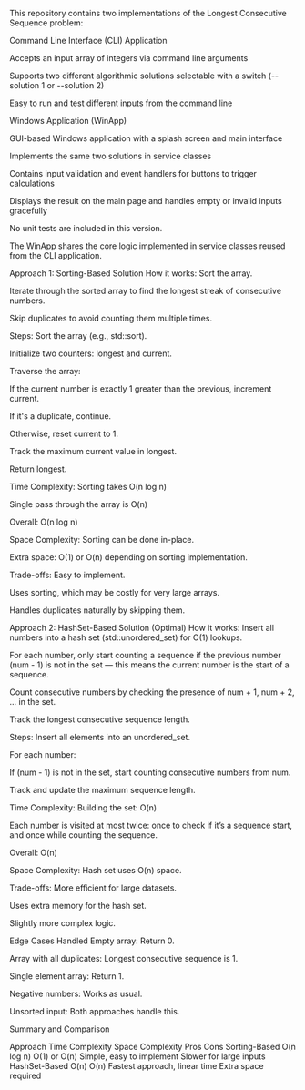 This repository contains two implementations of the Longest Consecutive Sequence problem:

Command Line Interface (CLI) Application

Accepts an input array of integers via command line arguments

Supports two different algorithmic solutions selectable with a switch (--solution 1 or --solution 2)

Easy to run and test different inputs from the command line

Windows Application (WinApp)

GUI-based Windows application with a splash screen and main interface

Implements the same two solutions in service classes

Contains input validation and event handlers for buttons to trigger calculations

Displays the result on the main page and handles empty or invalid inputs gracefully



No unit tests are included in this version.

The WinApp shares the core logic implemented in service classes reused from the CLI application.


Approach 1: Sorting-Based Solution
How it works:
Sort the array.

Iterate through the sorted array to find the longest streak of consecutive numbers.

Skip duplicates to avoid counting them multiple times.

Steps:
Sort the array (e.g., std::sort).

Initialize two counters: longest and current.

Traverse the array:

If the current number is exactly 1 greater than the previous, increment current.

If it's a duplicate, continue.

Otherwise, reset current to 1.

Track the maximum current value in longest.

Return longest.

Time Complexity:
Sorting takes O(n log n)

Single pass through the array is O(n)

Overall: O(n log n)

Space Complexity:
Sorting can be done in-place.

Extra space: O(1) or O(n) depending on sorting implementation.

Trade-offs:
Easy to implement.

Uses sorting, which may be costly for very large arrays.

Handles duplicates naturally by skipping them.

Approach 2: HashSet-Based Solution (Optimal)
How it works:
Insert all numbers into a hash set (std::unordered_set) for O(1) lookups.

For each number, only start counting a sequence if the previous number (num - 1) is not in the set — this means the current number is the start of a sequence.

Count consecutive numbers by checking the presence of num + 1, num + 2, ... in the set.

Track the longest consecutive sequence length.

Steps:
Insert all elements into an unordered_set.

For each number:

If (num - 1) is not in the set, start counting consecutive numbers from num.

Track and update the maximum sequence length.

Time Complexity:
Building the set: O(n)

Each number is visited at most twice: once to check if it’s a sequence start, and once while counting the sequence.

Overall: O(n)

Space Complexity:
Hash set uses O(n) space.

Trade-offs:
More efficient for large datasets.

Uses extra memory for the hash set.

Slightly more complex logic.

Edge Cases Handled
Empty array: Return 0.

Array with all duplicates: Longest consecutive sequence is 1.

Single element array: Return 1.

Negative numbers: Works as usual.

Unsorted input: Both approaches handle this.

Summary and Comparison

Approach	Time Complexity	Space Complexity	Pros	Cons
Sorting-Based	O(n log n)	O(1) or O(n)	Simple, easy to implement	Slower for large inputs
HashSet-Based	O(n)	O(n)	Fastest approach, linear time	Extra space required